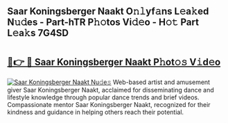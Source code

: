 ## Saar Koningsberger Naakt O𝚗𝚕yf𝚊ns L𝚎a𝚔ed N𝚞𝚍es - Part-hTR P𝚑𝚘tos Vi𝚍𝚎o - H𝚘𝚝 Part L𝚎a𝚔s 7G4SD

# <h2><a href="http://kfd36b.oniu.top/?m=Saar+Koningsberger+Naakt">🔗👉 🔴 Saar Koningsberger Naakt P𝚑ot𝚘𝚜 V𝚒d𝚎o</a></h2>

[![Saar Koningsberger Naakt Nu𝚍e𝚜](https://i.imgur.com/0qMVB7G.gif)](http://kfd36b.oniu.top/?m=Saar+Koningsberger+Naakt)
Web-based artist and amusement giver Saar Koningsberger Naakt, acclaimed for disseminating dance and lifestyle knowledge through popular dance trends and brief videos. Compassionate mentor Saar Koningsberger Naakt, recognized for their kindness and guidance in helping others reach their potential.  
